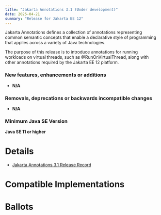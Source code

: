 ```yaml
---
title: "Jakarta Annotations 3.1 (Under development)"
date: 2025-04-21
summary: "Release for Jakarta EE 12"
---
```

Jakarta Annotations defines a collection of annotations representing common semantic concepts that enable
a declarative style of programming that applies across a variety of Java technologies.

The purpose of this release is to introduce annotations for running workloads on virtual threads, such as @RunOnVirtualThread,
along with other annotations required by the Jakarta EE 12 platform.

### New features, enhancements or additions
<!-- List here -->
* **N/A**

### Removals, deprecations or backwards incompatible changes
<!-- List here -->
* **N/A**

### Minimum Java SE Version
<!-- Specify the minimum required Java SE version for this specification -->
**Java SE 11 or higher**

# Details

* [Jakarta Annotations 3.1 Release Record](https://projects.eclipse.org/projects/ee4j.ca/releases/3.1)
<!--
* [Jakarta Annotations 3.1 Specification Document](./annotations-spec-3.1.pdf) (PDF)
* [Jakarta Annotations 3.1 Specification Document](./annotations-spec-3.1.html) (HTML)
* [Jakarta Annotations 3.1 Javadoc](./apidocs)
* [Jakarta Annotations 3.1 TCK](https://download.eclipse.org/jakartaee/annotations/3.1/jakarta-annotations-tck-3.1.0.zip)  ([sig](https://download.eclipse.org/jakartaee/annotations/3.1/jakarta-annotations-tck-3.1.0.zip.sig),  [sha](https://download.eclipse.org/jakartaee/annotations/3.1/jakarta-annotations-tck-3.1.0.zip.sha256),  [pub](https://jakarta.ee/specifications/jakartaee-spec-committee.pub))
* Maven coordinates
    * [jakarta.annotation:jakarta.annotation-api:jar:3.1.0](https://central.sonatype.com/artifact/jakarta.annotation/jakarta.annotation-api/3.1.0/jar)

* Compatible Implementations used for [ratification](https://www.eclipse.org/projects/efsp/?version=1.2#efsp-ratification).
  * [To Be Determined](https://github.com)
-->

# Compatible Implementations

<!--
* [To Be Determined](https://github.com/)
-->

# Ballots
<!--
## Release Review

The Release Review Specification Committee Ballot concluded successfully on YYYY-MM-DD with the following results.

The ballot was run on the [jakarta.ee-spec mailing list](https://www.eclipse.org/lists/jakarta.ee-spec/msgxxxx.html)

## Plan Review

The Specification Committee Ballot concluded successfully on YYYY-MM-01 with the following results.

| Representative                                 | Representative for: |  Vote   |
|------------------------------------------------|---------------------|---------|
| Kenji Kazumura                                 | Fujitsu             |         |
| Emily Jiang, Tom Watson                        | IBM                 |         |
| Ed Bratt, Dmitry Kornilov                      | Oracle              |         |
| Andrew Pielage, Petr Aubrecht                  | Payara              |         |
| David Blevins, Jean-Louis Monteiro             | Tomitribe           |         |
| Ivar Grimstad                                  | EE4J PMC            |         |
| Marcelo Ancelmo, Abraham Marin-Perez           | Participant Members |         |
| Werner Keil                                    | Committer Members   |         |
| Jun Qian                                       | Enterprise Members  |         |
| Zhai Luchao                                    | Enterprise Members  |         |
|                                                | **Total**           |         |

Non-binding Votes

| Representative                                 | Representative for: |  Vote   |
|------------------------------------------------|---------------------|---------|
| Angelo Rubini                                  | Community           |         |
| Michaal Redlich                                | Community           |         |
|                                                | **Total**           |         |

The ballot was run on the [jakarta.ee-spec mailing list](https://www.eclipse.org/lists/jakarta.ee-spec/msg03831.html)
-->
